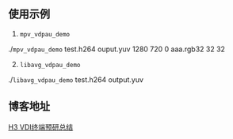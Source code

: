 ## 使用示例

1. `mpv_vdpau_demo`

./`mpv_vdpau_demo` test.h264 ouput.yuv 1280 720 0 aaa.rgb32 32 32

2. `libavg_vdpau_demo`

./`libavg_vdpau_demo` test.h264 output.yuv

## 博客地址

[H3 VDI终端预研总结](https://markrepo.github.io/2018/12/04/vdpau-h264/)